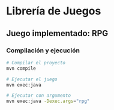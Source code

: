# Librería de Juegos

## Juego implementado: RPG

### Compilación y ejecución

```sh
# Compilar el proyecto
mvn compile

# Ejecutar el juego
mvn exec:java

# Ejecutar con argumento
mvn exec:java -Dexec.args="rpg"

```

